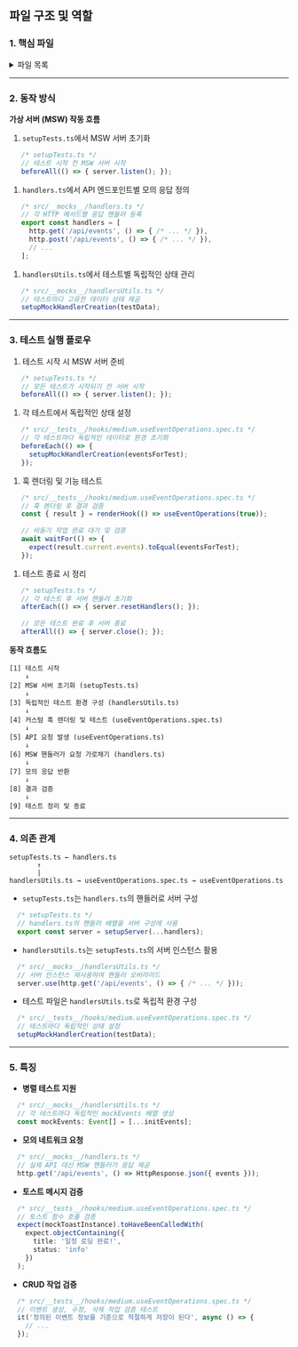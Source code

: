 ## **파일 구조 및 역할**<br>  
### **1. 핵심 파일**<br>  
<details><summary>파일 목록</summary>  
  
  * **setupTests.ts**: 테스트 환경 초기화 및 MSW 서버 설정  
```typescript  
  /* setupTests.ts */
  // MSW 서버 인스턴스를 생성하고 전역으로 노출
  export const server = setupServer(...handlers);
  
  // 모든 테스트 실행 전 서버 시작
  beforeAll(() => { server.listen(); });
  
  // 각 테스트마다 assertion이 있는지 확인
  beforeEach(() => { expect.hasAssertions(); });
  
  // 각 테스트 후 핸들러 초기화 및 모킹 클리어
  afterEach(() => { server.resetHandlers(); vi.clearAllMocks(); });
  
  // 모든 테스트 완료 후 서버 종료
  afterAll(() => { vi.resetAllMocks(); server.close(); });  
```  
  
* **`handlers.ts`**: API 요청에 대한 모의 응답 핸들러 정의  
```typescript  
  /* src/__mocks__/handlers.ts */
  // 이벤트 목록 조회 (GET)
  http.get('/api/events', () => {
    return HttpResponse.json({ events });
  }),
  
  // 새 이벤트 생성 (POST)
  http.post('/api/events', async ({ request }) => {
    const newEvent = (await request.json()) as Event;
    events.push(newEvent); // 메모리에 이벤트 추가
    return HttpResponse.json({ newEvent });
  }),
  
  // 이벤트 수정 (PUT)
  http.put('/api/events/:id', async ({ request, params }) => {
    // 파라미터로 전달된 ID를 가진 이벤트 찾아서 업데이트
    const updatedEvent = (await request.json()) as Event;
    const eventIndex = events.findIndex((event) => event.id === params.id);
    if (eventIndex !== -1) {
      events[eventIndex] = updatedEvent;
    }
    return HttpResponse.json({ updatedEvent });
  }),
  
  // 이벤트 삭제 (DELETE)
  http.delete('/api/events/:id', ({ params }) => {
    // 파라미터로 전달된 ID를 가진 이벤트 삭제
    const eventIndex = events.findIndex((event) => event.id === params.id);
    if (eventIndex !== -1) {
      events.splice(eventIndex, 1);
      return HttpResponse.json(null, { status: 204 });
    }
    return HttpResponse.json({ message: '이벤트 삭제 실패' }, { status: 404 });
  }),  
```  
  
* **`handlersUtils.ts`**: 테스트 간 독립성을 보장하는 핸들러 설정 유틸리티  
```typescript  
  /* src/__mocks__/handlersUtils.ts */
  // 각 테스트마다 독립적인 이벤트 배열 생성하여 오염 방지
  export const setupMockHandlerCreation = (initEvents = [] as Event[]) => {
    const mockEvents: Event[] = [...initEvents]; // 초기 이벤트 복사본 생성
    
    // 테스트별 독립적인 핸들러 오버라이드 설정
    server.use(
      http.get('/api/events', () => {
        return HttpResponse.json({ events: mockEvents });
      }),
      http.post('/api/events', async ({ request }) => {
        // 독립적인 mockEvents 배열에 새 이벤트 추가
        const newEvent = (await request.json()) as Event;
        mockEvents.push(newEvent);
        return HttpResponse.json({ newEvent });
      })
    );
  };  
```  
  
* **`useEventOperations.ts`**: 이벤트 CRUD 기능을 제공하는 커스텀 훅  
```typescript  
  /* src/hooks/useEventOperations.ts */
  // 이벤트 목록 상태 관리 및 CRUD 작업 수행 훅
  export const useEventOperations = (editing: boolean, onSave?: () => void) => {
    // 이벤트 목록을 저장할 상태
    const [events, setEvents] = useState<Event[]>([]);
    
    // 사용자 피드백을 위한 토스트 훅
    const toast = useToast();
    
    // 이벤트 목록 조회 함수
    const fetchEvents = async () => {
      try {
        const response = await fetch('/api/events');
        if (!response.ok) {
          throw new Error('Failed to fetch events');
        }
        const { events } = await response.json();
        setEvents(events);
      } catch (error) {
        // 에러 처리 및 토스트 알림
        toast({
          title: '이벤트 로딩 실패',
          status: 'error',
          duration: 3000,
          isClosable: true,
        });
      }
    };
    
    // 이벤트 저장 함수 (POST/PUT)
    const saveEvent = async (eventData: Event | EventForm) => {
      // 편집 모드에 따라 PUT 또는 POST 요청 수행
      // 성공/실패 시 토스트 알림 표시
    };
    
    // 이벤트 삭제 함수 (DELETE)
    const deleteEvent = async (id: string) => {
      // DELETE 요청 및 에러 처리
      // 성공/실패 시 토스트 알림 표시
    };
    
    // 초기화 시 이벤트 로딩
    useEffect(() => { init(); }, []);
    
    return { events, fetchEvents, saveEvent, deleteEvent };
  };  
```  
  
* **`medium.useEventOperations.spec.ts`**: 커스텀 훅 테스트 파일  
```typescript  

  /* src/__tests__/hooks/medium.useEventOperations.spec.ts */
  // 토스트 알림을 모킹하여 UI 피드백 테스트
  const mockToastInstance = vi.fn();
  vi.mock('@chakra-ui/react', async (importOriginal) => {
    // 실제 모듈 유지하면서 useToast만 모킹
    const actual = await importOriginal<typeof import('@chakra-ui/react')>();
    return {
      ...actual,
      useToast: () => mockToastInstance,
    };
  });
  
  // 각 테스트마다 독립적인 상태로 시작
  beforeEach(() => {
    setupMockHandlerCreation(eventsForTest);
  });
  
  // 이벤트 로딩 성공 테스트
  it('저장되어있는 초기 이벤트 데이터를 적절하게 불러온다', async () => {
    const { result } = renderHook(() => useEventOperations(true));

    await waitFor(() => {
      // 이벤트 데이터 확인
      expect(result.current.events).toEqual(eventsForTest);
      // 토스트 호출 확인
      expect(mockToastInstance).toHaveBeenCalledWith(
        expect.objectContaining({
          title: '일정 로딩 완료!',
          status: 'info',
          duration: 1000,
        })
      );
    });
  });
  
```  
  
</details>  
  
---  
  
### **2. 동작 방식**<br>  
**가상 서버 (MSW) 작동 흐름**  
1. `setupTests.ts`에서 MSW 서버 초기화  
```typescript  
   /* setupTests.ts */
   // 테스트 시작 전 MSW 서버 시작
   beforeAll(() => { server.listen(); });  
```  
  
1. `handlers.ts`에서 API 엔드포인트별 모의 응답 정의  
```typescript  
   /* src/__mocks__/handlers.ts */
   // 각 HTTP 메서드별 응답 핸들러 등록
   export const handlers = [
     http.get('/api/events', () => { /* ... */ }),
     http.post('/api/events', () => { /* ... */ }),
     // ...
   ];  
```  
  
1. `handlersUtils.ts`에서 테스트별 독립적인 상태 관리  
```typescript  
   /* src/__mocks__/handlersUtils.ts */
   // 테스트마다 고유한 데이터 상태 제공
   setupMockHandlerCreation(testData);  
```  
  
---  
  
### 3. 테스트 실행 플로우<br>  
1. 테스트 시작 시 MSW 서버 준비  
```typescript  
   /* setupTests.ts */
   // 모든 테스트가 시작되기 전 서버 시작
   beforeAll(() => { server.listen(); });  
```  
  
1. 각 테스트에서 독립적인 상태 설정  
```typescript  
   /* src/__tests__/hooks/medium.useEventOperations.spec.ts */
   // 각 테스트마다 독립적인 데이터로 환경 초기화
   beforeEach(() => {
     setupMockHandlerCreation(eventsForTest);
   });  
```  
  
1. 훅 렌더링 및 기능 테스트  
```typescript  
   /* src/__tests__/hooks/medium.useEventOperations.spec.ts */
   // 훅 렌더링 후 결과 검증
   const { result } = renderHook(() => useEventOperations(true));
   
   // 비동기 작업 완료 대기 및 검증
   await waitFor(() => {
     expect(result.current.events).toEqual(eventsForTest);
   });  
```  
  
1. 테스트 종료 시 정리  
```typescript  
   /* setupTests.ts */
   // 각 테스트 후 서버 핸들러 초기화
   afterEach(() => { server.resetHandlers(); });
   
   // 모든 테스트 완료 후 서버 종료
   afterAll(() => { server.close(); });  
```  
  
**동작 흐름도**  
```plain text  
[1] 테스트 시작
    ↓
[2] MSW 서버 초기화 (setupTests.ts)
    ↓
[3] 독립적인 테스트 환경 구성 (handlersUtils.ts)
    ↓
[4] 커스텀 훅 렌더링 및 테스트 (useEventOperations.spec.ts)
    ↓
[5] API 요청 발생 (useEventOperations.ts)
    ↓
[6] MSW 핸들러가 요청 가로채기 (handlers.ts)
    ↓
[7] 모의 응답 반환
    ↓
[8] 결과 검증
    ↓
[9] 테스트 정리 및 종료  
```  
  
---  
  
### 4. 의존 관계<br>  
```plain text  
setupTests.ts ← handlers.ts
       ↑
       |
handlersUtils.ts → useEventOperations.spec.ts → useEventOperations.ts  
```  
  
* `setupTests.ts`는 `handlers.ts`의 핸들러로 서버 구성  
```typescript  
  /* setupTests.ts */
  // handlers.ts의 핸들러 배열을 서버 구성에 사용
  export const server = setupServer(...handlers);  
```  
  
* `handlersUtils.ts`는 `setupTests.ts`의 서버 인스턴스 활용  
```typescript  
  /* src/__mocks__/handlersUtils.ts */
  // 서버 인스턴스 재사용하여 핸들러 오버라이드
  server.use(http.get('/api/events', () => { /* ... */ }));  
```  
  
* 테스트 파일은 `handlersUtils.ts`로 독립적 환경 구성  
```typescript  
  /* src/__tests__/hooks/medium.useEventOperations.spec.ts */
  // 테스트마다 독립적인 상태 설정
  setupMockHandlerCreation(testData);  
```  
  
---  
  
### 5. 특징<br>  
* **병렬 테스트 지원**  
```typescript  
  /* src/__mocks__/handlersUtils.ts */
  // 각 테스트마다 독립적인 mockEvents 배열 생성
  const mockEvents: Event[] = [...initEvents];  
```  
  
* **모의 네트워크 요청**  
```typescript  
  /* src/__mocks__/handlers.ts */
  // 실제 API 대신 MSW 핸들러가 응답 제공
  http.get('/api/events', () => HttpResponse.json({ events }));  
```  
  
* **토스트 메시지 검증**  
```typescript  
  /* src/__tests__/hooks/medium.useEventOperations.spec.ts */
  // 토스트 함수 호출 검증
  expect(mockToastInstance).toHaveBeenCalledWith(
    expect.objectContaining({
      title: '일정 로딩 완료!',
      status: 'info'
    })
  );  
```  
  
* **CRUD 작업 검증**  
```typescript  
  /* src/__tests__/hooks/medium.useEventOperations.spec.ts */
  // 이벤트 생성, 수정, 삭제 작업 검증 테스트
  it('정의된 이벤트 정보를 기준으로 적절하게 저장이 된다', async () => {
    // ...
  });  
```  
  
